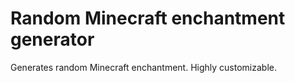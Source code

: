# Random Minecraft enchantment generator
Generates random Minecraft enchantment. Highly customizable.
